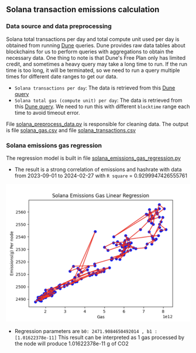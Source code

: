 ## Solana transaction emissions calculation

### Data source and data preprocessing

Solana total transactions per day and total compute unit used per day
is obtained from running [Dune](https://dune.com/browse/dashboards) queries. Dune provides raw data tables about
blockchains for us to perform queries with aggregations to obtain the necessary data. One thing to note is that Dune's
Free Plan only has limited credit, and sometimes a heavy query may take a long time to run. If the run time is too long,
it will be terminated, so we need to run a query multiple times for different date ranges to get our data.

- `Solana transactions per day`: The data is retrieved
  from this [Dune query](https://dune.com/queries/3477176)
- `Solana total gas (compute unit) per day`: The data is retrieved
  from this [Dune query](https://dune.com/queries/3482896). We need to run
  this with different `blocktime` range each time to avoid timeout error.

File [solana_preprocess_data.py](solana_preprocess_data.py) is responsible for cleaning data.
The output is file [solana_gas.csv](data/solana_gas.csv) and
file [solana_transactions.csv](data/solana_transactions.csv)

### Solana emissions gas regression

The regression model is built in file [solana_emissions_gas_regression.py](solana_emissions_gas_regression.py)

- The result is a strong correlation of emissions and hashrate with data from
  2023-09-01 to 2024-02-27 with `R square` = 0.9299947426555761

![Solana Emissions Gas Regression](img/solana_emissions_gas_linear_regression.png)

- Regression parameters are `b0: 2471.9084650492014 , b1 : [1.01622378e-11]`
  This result can be interpreted as 1 gas processed by the node
  will produce 1.01622378e-11 g of CO2
